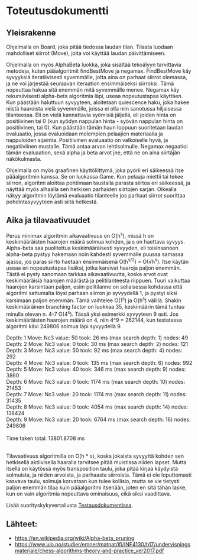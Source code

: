 # Toteutusdokumentti

## Yleisrakenne
Ohjelmalla on Board, joka pitää tiedossa laudan tilan. Tilasta luodaan mahdolliset siirrot (Move), joita voi käyttää laudan päivittämiseen. 

Ohjelmalla on myös AlphaBeta luokka, joka sisältää tekoälyyn tarvittavia metodeja, kuten pääalgoritmit findBestMove ja negamax. FindBestMove käy syvyyksiä iteratiivisesti syvemmälle, jotta aina on parhaat siirrot olemassa, ja ne voi järjestää seuraavan iteraation ensimmäiseksi siirroksi. Tämä nopeuttaa hakua sitä enemmän mitä syvemmälle menee. Negamax käy rekursiivisesti alpha-beta algoritmia läpi, useaa nopeutustapaa käyttäen. Kun päästään haluttuun syvyyteen, aloitetaan quiescence haku, joka hakee niistä haaroista vielä syvemmälle, joissa ei olla niin sanotussa hiljaisessa tilanteessa. Eli on vielä kannattavia syömisiä jäljellä, eli joiden hinta on positiivinen tai 0 (kun syödyn nappulan hinta - syövän nappulan hinta on positiivinen, tai 0). Kun päästään tämän haun loppuun suoritetaan laudan evaluaatio, jossa evaluoidaan molempien pelaajien materiaalia ja nappuloiden sijaintia. Positiivinen evaluaatio on valkoiselle hyvä, ja negatiiviinen mustalle. Tämä antaa arvon lehtisolmulle. Negamax negaatioi tämän evaluaation, sekä alpha ja beta arvot jne, että ne on aina siirtäjän näkökulmasta.

Ohjelmalla on myös graafinen käyttöliittymä, joka pyörii eri säikeessä itse pääalgoritmin kanssa. Se on luokassa Game. Kun pelaaja miettii tai tekee siirron, algoritmi aloittaa pohtimaan taustalla parasta siirtoa eri säikeessä, ja näyttää myös alhaalla sen hetkisen parhaiden siirtojen sarjan. Oikealla näkyy algoritmin löytämä evaluaatio tilanteelle jos parhaat siirrot suorittaa pohdintasyvyyteen asti siitä hetkestä.

## Aika ja tilavaativuudet
Perus minimax algoritmin aikavaativuus on O(h<sup>s</sup>), missä h on keskimääräisten haarojen määrä solmua kohden, ja s on haettava syvyys. Alpha-beta saa puolitettua keskimääräisesti syvyyden, eli toisinsanoen alpha-beta pystyy hakemaan noin kahdesti syvemmälle puussa samassa ajassa, jos paras siirto haetaan ensimmäisenä O(h<sup>s/2</sup>) = O(√h<sup>s</sup>). Itse käytän useaa eri nopeutustapaa lisäksi, jotka karsivat haaroja paljon enemmän. Tästä ei pysty sanomaan tarkkaa aikavaativuutta, koska arvot ovat keskimääräisiä haarojen määrästä ja pelitilanteesta riippuen. Tuuri vaikuttaa haarojen karsintaan paljon, esim pelitilanne on sellaisessa kohdassa että algoritmi sattumalta löysi parhaan siirron jo syvyydellä 1, ja pystyi siksi karsimaan paljon enemmän. Tämä vaihtelee O(1<sup>s</sup>) ja O(h<sup>s</sup>) välillä. Shakin keskimääräinen branching factor on luokkaa 35, keskimäärin tämä tuntuu minulla olevan n. 4-7 O(4<sup>s</sup>). Tässä yksi esimerkki syvyyteen 9 asti. Jos keskimääräisten haarojen määrä on 4, niin 4^9 = 262144, kun testatessa algoritmi kävi 249806 solmua läpi syvyydellä 9.


Depth: 1         Move: Nc3 value: 50    took: 26 ms (max search depth: 1)        nodes: 49\
Depth: 2         Move: Nc3 value: 0     took: 30 ms (max search depth: 2)        nodes: 121\
Depth: 3         Move: Nc3 value: 50    took: 92 ms (max search depth: 4)        nodes: 292\
Depth: 4         Move: Nc3 value: 0     took: 135 ms (max search depth: 6)       nodes: 992\
Depth: 5         Move: Nc3 value: 40    took: 346 ms (max search depth: 9)       nodes: 3860\
Depth: 6         Move: Nc3 value: 0     took: 1174 ms (max search depth: 10)     nodes: 21453\
Depth: 7         Move: Nc3 value: 20    took: 1174 ms (max search depth: 11)     nodes: 31435\
Depth: 8         Move: Nc3 value: 0     took: 4054 ms (max search depth: 14)     nodes: 138424\
Depth: 9         Move: Nc3 value: 20    took: 6764 ms (max search depth: 16)     nodes: 249806\
<br>
Time taken total: 13801.8708 ms
<br><br>

Tilavaativuus algoritmilla on O(h \* s), koska jokaista syvyyttä kohden sen hetkisellä aktiivisella haaralla tarvitsee pitää muistissa niiden lapset. Mutta itsellä on käytössä myös transposition taulu, joka pitää kirjaa käydyistä solmuista, ja niiden arvoista, ja parhaasta siirroista. Tämä ei ole loputtomasti kasvava taulu, solmuja korvataan kun tulee kollisio, mutta se vie tietysti paljon enemmän tilaa kuin pääalgoritmi itsenään, joten en sitä tähän laske, kun on vain algoritmia nopeuttava ominaisuus, eikä siksi vaadittava.


Lisää suorityskykyvertailusta [Testausdokumentissa](Testausdokumentti.md).


## Lähteet:
* https://en.wikipedia.org/wiki/Alpha-beta_pruning
* https://www.uio.no/studier/emner/matnat/ifi/INF4130/h17/undervisningsmateriale/chess-algorithms-theory-and-practice_ver2017.pdf
